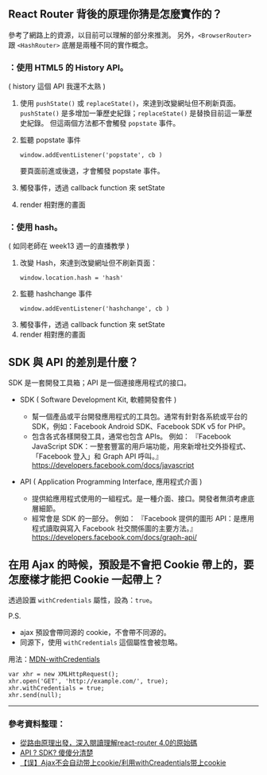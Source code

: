 ## React Router 背後的原理你猜是怎麼實作的？

參考了網路上的資源，以目前可以理解的部分來推測。
另外，`<BrowserRouter>` 跟 `<HashRouter>` 底層是兩種不同的實作概念。

### <BrowserRouter>：使用 HTML5 的 History API。
( history 這個 API 我還不太熟 )

1. 使用 `pushState()` 或 `replaceState()`，來達到改變網址但不刷新頁面。
    `pushState()` 是多增加一筆歷史紀錄；`replaceState()` 是替換目前這一筆歷史紀錄。
    但這兩個方法都不會觸發 `popstate` 事件。 

2. 監聽 popstate 事件
    ```
    window.addEventListener('popstate', cb )
    ```
    要頁面前進或後退，才會觸發 popstate 事件。
3. 觸發事件，透過 callback function 來 setState
4. render 相對應的畫面


### <HashRouter>：使用 hash。

( 如同老師在 week13 週一的直播教學 )
1. 改變 Hash，來達到改變網址但不刷新頁面：
    ```
    window.location.hash = 'hash'
    ```
2. 監聽 hashchange 事件
    ```
    window.addEventListener('hashchange', cb )
    ```
3. 觸發事件，透過 callback function 來 setState
4. render 相對應的畫面


## SDK 與 API 的差別是什麼？

SDK 是一套開發工具箱；API 是一個連接應用程式的接口。


- SDK ( Software Development Kit, 軟體開發套件 )
  - 幫一個產品或平台開發應用程式的工具包。通常有針對各系統或平台的 SDK，例如：Facebook Android SDK、Facebook SDK v5 for PHP。
  - 包含各式各樣開發工具，通常也包含 APIs。
  例如：
  『Facebook JavaScript SDK：一整套豐富的用戶端功能，用來新增社交外掛程式、「Facebook 登入」和 Graph API 呼叫。』
  https://developers.facebook.com/docs/javascript


- API ( Application Programming Interface, 應用程式介面 )
  - 提供給應用程式使用的一組程式。是一種介面、接口。開發者無須考慮底層細節。
  - 經常會是 SDK 的一部分。
  例如：
  『Facebook 提供的圖形 API：是應用程式讀取與寫入 Facebook 社交關係圖的主要方法。』
  https://developers.facebook.com/docs/graph-api/
  

## 在用 Ajax 的時候，預設是不會把 Cookie 帶上的，要怎麼樣才能把 Cookie 一起帶上？

透過設置 `withCredentials` 屬性，設為：`true`。

P.S.
- ajax 預設會帶同源的 cookie，不會帶不同源的。
- 同源下，使用 `withCredentials` 這個屬性會被忽略。


用法：[MDN-withCredentials](https://developer.mozilla.org/zh-CN/docs/Web/API/XMLHttpRequest/withCredentials)
```
var xhr = new XMLHttpRequest();
xhr.open('GET', 'http://example.com/', true);
xhr.withCredentials = true;
xhr.send(null);
```


------

### 參考資料整理：

- [從路由原理出發，深入閱讀理解react-router 4.0的原始碼](https://www.itread01.com/content/1544419810.html)
- [API ? SDK? 傻傻分清楚](https://blog.jyny.tw/2013/01/api-sdk.html)
- [【误】Ajax不会自动带上cookie/利用withCreadentials带上cookie](https://zhuanlan.zhihu.com/p/28818954)